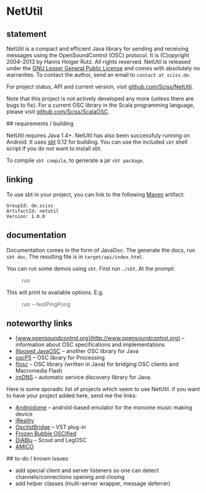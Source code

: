 # NetUtil

## statement

NetUtil is a compact and efficient Java library for sending and receiving messages using the OpenSoundControl (OSC) protocol. It is (C)opyright 2004&ndash;2013 by Hanns Holger Rutz. All rights reserved. NetUtil is released under the [GNU Lesser General Public License](licenses/NetUtil-License.txt) and comes with absolutely no warranties. To contact the author, send an email to `contact at sciss.de`.

For project status, API and current version, visit [github.com/Sciss/NetUtil](https://github.com/Sciss/NetUtil).

Note that this project is not actively developed any more (unless there are bugs to fix). For a current OSC library in the Scala programming language, please visit [github.com/Sciss/ScalaOSC](https://github.com/Sciss/ScalaOSC).

## requirements / building

NetUtil requires Java 1.4+. NetUtil has also been successfuly running on Android. It uses [sbt](http://sbt.github.com/) 0.12 for building. You can use the included `sbt` shell script if you do not want to install sbt.

To compile `sbt compile`, to generate a jar `sbt package`.

## linking

To use sbt in your project, you can link to the following [Maven](http://search.maven.org) artifact:

    GroupId: de.sciss
    ArtifactId: netutil
    Version: 1.0.0

## documentation

Documentation comes in the form of JavaDoc. The generate the docs, run `sbt doc`. The resulting file is in `target/api/index.html`.

You can run some demos using `sbt`. First run `./sbt`. At the prompt:

> run

This will print to available options. E.g.

> run --testPingPong

## noteworthy links

- [www.opensoundcontrol.org](http://www.opensoundcontrol.org) &ndash; information about OSC specifications and implementations
- [Illposed JavaOSC](http://www.illposed.com/software/javaosc.html) &ndash; another OSC library for Java
- [oscP5](http://www.sojamo.de/iv/index.php?n=11) &ndash; OSC library for Processing
- [flosc](http://www.benchun.net/flosc/) &ndash; OSC library (written in Java) for bridging OSC clients and Macromedia Flash
- [jmDNS](http://jmdns.sourceforge.net/) &ndash; automatic service discovery library for Java.

Here is some sporadic list of projects which seem to use NetUtil. if you want to have your project added here, send me the links:

- [Androidome](http://code.google.com/p/androidome/) &ndash; android-based emulator for the monome music making device
- [jReality](http://www3.math.tu-berlin.de/jreality/)
- [OscVstBridge](http://www.savedbytechnology.com/main4/oscvstbridge.htm) &ndash; VST plug-in
- [Frozen Bubble OSCified](http://blog.cappel-nord.de/2008/07/frozen-bubble/)
- [DiABlu](http://diablu.jorgecardoso.eu/) &ndash; Scout and LegOSC
- [AMICO](http://amico.sourceforge.net/")

## to-do / known issues

- add special client and server listeners so one can detect channels/connections opening and closing
- add helper classes (multi-server wrapper, message deferrer)

